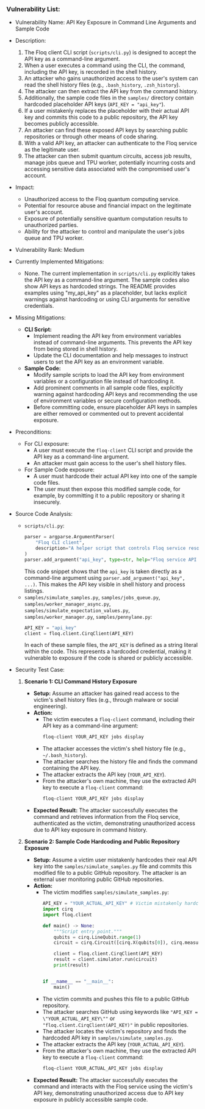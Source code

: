 ### Vulnerability List:

- Vulnerability Name: API Key Exposure in Command Line Arguments and Sample Code
- Description:
    1. The Floq client CLI script (`scripts/cli.py`) is designed to accept the API key as a command-line argument.
    2. When a user executes a command using the CLI, the command, including the API key, is recorded in the shell history.
    3. An attacker who gains unauthorized access to the user's system can read the shell history files (e.g., `.bash_history`, `.zsh_history`).
    4. The attacker can then extract the API key from the command history.
    5. Additionally, the sample code files in the `samples/` directory contain hardcoded placeholder API keys (`API_KEY = "api_key"`).
    6. If a user mistakenly replaces the placeholder with their actual API key and commits this code to a public repository, the API key becomes publicly accessible.
    7. An attacker can find these exposed API keys by searching public repositories or through other means of code sharing.
    8. With a valid API key, an attacker can authenticate to the Floq service as the legitimate user.
    9. The attacker can then submit quantum circuits, access job results, manage jobs queue and TPU worker, potentially incurring costs and accessing sensitive data associated with the compromised user's account.
- Impact:
    - Unauthorized access to the Floq quantum computing service.
    - Potential for resource abuse and financial impact on the legitimate user's account.
    - Exposure of potentially sensitive quantum computation results to unauthorized parties.
    - Ability for the attacker to control and manipulate the user's jobs queue and TPU worker.
- Vulnerability Rank: Medium
- Currently Implemented Mitigations:
    - None. The current implementation in `scripts/cli.py` explicitly takes the API key as a command-line argument. The sample codes also show API keys as hardcoded strings. The README provides examples using "my_api_key" as a placeholder, but lacks explicit warnings against hardcoding or using CLI arguments for sensitive credentials.
- Missing Mitigations:
    - **CLI Script:**
        - Implement reading the API key from environment variables instead of command-line arguments. This prevents the API key from being stored in shell history.
        - Update the CLI documentation and help messages to instruct users to set the API key as an environment variable.
    - **Sample Code:**
        - Modify sample scripts to load the API key from environment variables or a configuration file instead of hardcoding it.
        - Add prominent comments in all sample code files, explicitly warning against hardcoding API keys and recommending the use of environment variables or secure configuration methods.
        - Before committing code, ensure placeholder API keys in samples are either removed or commented out to prevent accidental exposure.
- Preconditions:
    - For CLI exposure:
        - A user must execute the `floq-client` CLI script and provide the API key as a command-line argument.
        - An attacker must gain access to the user's shell history files.
    - For Sample Code exposure:
        - A user must hardcode their actual API key into one of the sample code files.
        - The user must then expose this modified sample code, for example, by committing it to a public repository or sharing it insecurely.
- Source Code Analysis:
    - `scripts/cli.py`:
        ```python
        parser = argparse.ArgumentParser(
            "Floq CLI client",
            description="A helper script that controls Floq service resources.",
        )
        parser.add_argument("api_key", type=str, help="Floq service API key")
        ```
        This code snippet shows that the `api_key` is taken directly as a command-line argument using `parser.add_argument("api_key", ...)`. This makes the API key visible in shell history and process listings.
    - `samples/simulate_samples.py`, `samples/jobs_queue.py`, `samples/worker_manager_async.py`, `samples/simulate_expectation_values.py`, `samples/worker_manager.py`, `samples/pennylane.py`:
        ```python
        API_KEY = "api_key"
        client = floq.client.CirqClient(API_KEY)
        ```
        In each of these sample files, the `API_KEY` is defined as a string literal within the code. This represents a hardcoded credential, making it vulnerable to exposure if the code is shared or publicly accessible.

- Security Test Case:
    1. **Scenario 1: CLI Command History Exposure**
        - **Setup:** Assume an attacker has gained read access to the victim's shell history files (e.g., through malware or social engineering).
        - **Action:**
            - The victim executes a `floq-client` command, including their API key as a command-line argument:
              ```bash
              floq-client YOUR_API_KEY jobs display
              ```
            - The attacker accesses the victim's shell history file (e.g., `~/.bash_history`).
            - The attacker searches the history file and finds the command containing the API key.
            - The attacker extracts the API key (`YOUR_API_KEY`).
            - From the attacker's own machine, they use the extracted API key to execute a `floq-client` command:
              ```bash
              floq-client YOUR_API_KEY jobs display
              ```
        - **Expected Result:** The attacker successfully executes the command and retrieves information from the Floq service, authenticated as the victim, demonstrating unauthorized access due to API key exposure in command history.

    2. **Scenario 2: Sample Code Hardcoding and Public Repository Exposure**
        - **Setup:** Assume a victim user mistakenly hardcodes their real API key into the `samples/simulate_samples.py` file and commits this modified file to a public GitHub repository. The attacker is an external user monitoring public GitHub repositories.
        - **Action:**
            - The victim modifies `samples/simulate_samples.py`:
              ```python
              API_KEY = "YOUR_ACTUAL_API_KEY" # Victim mistakenly hardcodes API key
              import cirq
              import floq.client

              def main() -> None:
                  """Script entry point."""
                  qubits = cirq.LineQubit.range(1)
                  circuit = cirq.Circuit([cirq.X(qubits[0]), cirq.measure(qubits[0])])

                  client = floq.client.CirqClient(API_KEY)
                  result = client.simulator.run(circuit)
                  print(result)


              if __name__ == "__main__":
                  main()
              ```
            - The victim commits and pushes this file to a public GitHub repository.
            - The attacker searches GitHub using keywords like `"API_KEY = \"YOUR_ACTUAL_API_KEY\""` or `"floq.client.CirqClient(API_KEY)"` in public repositories.
            - The attacker locates the victim's repository and finds the hardcoded API key in `samples/simulate_samples.py`.
            - The attacker extracts the API key (`YOUR_ACTUAL_API_KEY`).
            - From the attacker's own machine, they use the extracted API key to execute a `floq-client` command:
              ```bash
              floq-client YOUR_ACTUAL_API_KEY jobs display
              ```
        - **Expected Result:** The attacker successfully executes the command and interacts with the Floq service using the victim's API key, demonstrating unauthorized access due to API key exposure in publicly accessible sample code.